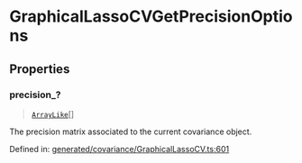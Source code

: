 # GraphicalLassoCVGetPrecisionOptions

## Properties

### precision\_?

> [`ArrayLike`](../types/ArrayLike.md)[]

The precision matrix associated to the current covariance object.

Defined in:  [generated/covariance/GraphicalLassoCV.ts:601](https://github.com/transitive-bullshit/scikit-learn-ts/blob/122b3c0/packages/sklearn/src/generated/covariance/GraphicalLassoCV.ts#L601)
